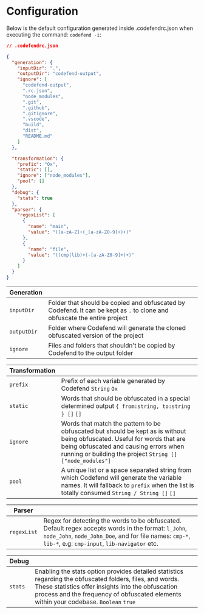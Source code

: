 # Configuration

Below is the default configuration generated inside .codefendrc.json when executing the command: `codefend -i`:

```json
// .codefendrc.json

{
  "generation": {
    "inputDir": ".",
    "outputDir": "codefend-output",
    "ignore": [
      "codefend-output",
      ".rc.json",
      "node_modules",
      ".git",
      ".github",
      ".gitignore",
      ".vscode",
      "build",
      "dist",
      "README.md"
    ]
  },

  "transformation": {
    "prefix": "Ox",
    "static": [],
    "ignore": ["node_modules"],
    "pool": []
  },
  "debug": {
    "stats": true
  },
  "parser": {
    "regexList": [
      {
        "name": "main",
        "value": "([a-zA-Z]+(_[a-zA-Z0-9]+)+)"
      },
      {
        "name": "file",
        "value": "((cmp|lib)+(-[a-zA-Z0-9]+)+)"
      }
    ]
  }
}
```

| Generation  |                                                                                                                          |
| ----------- | ------------------------------------------------------------------------------------------------------------------------ |
| `inputDir`  | Folder that should be copied and obfuscated by Codefend. It can be kept as `.` to clone and obfuscate the entire project |
| `outputDir` | Folder where Codefend will generate the cloned obfuscated version of the project                                         |
| `ignore`    | Files and folders that shouldn't be copied by Codefend to the output folder                                              |

| Transformation |                                                                                                                                                                                                                                    |
| -------------- | ---------------------------------------------------------------------------------------------------------------------------------------------------------------------------------------------------------------------------------- |
| `prefix`       | Prefix of each variable generated by Codefend `String` `Ox`                                                                                                                                                                        |
| `static`       | Words that should be obfuscated in a special determined output `{ from:string, to:string } []` `[]`                                                                                                                                |
| `ignore`       | Words that match the pattern to be obfuscated but should be kept as is without being obfuscated. Useful for words that are being obfuscated and causing errors when running or building the project `String []` `["node_modules"]` |
| `pool`         | A unique list or a space separated string from which Codefend will generate the variable names. It will fallback to `prefix` when the list is totally consumed `String / String []` `[]`                                           |

| Parser      |                                                                                                                                                                                                                 |
| ----------- | --------------------------------------------------------------------------------------------------------------------------------------------------------------------------------------------------------------- |
| `regexList` | Regex for detecting the words to be obfuscated. Default regex accepts words in the format: `l_John`, `node_John`, `node_John_Doe`, and for file names: `cmp-*`, `lib-*`, e.g: `cmp-input`, `lib-navigator` etc. |

| Debug   |                                                                                                                                                                                                                                                         |
| ------- | ------------------------------------------------------------------------------------------------------------------------------------------------------------------------------------------------------------------------------------------------------- |
| `stats` | Enabling the stats option provides detailed statistics regarding the obfuscated folders, files, and words. These statistics offer insights into the obfuscation process and the frequency of obfuscated elements within your codebase. `Boolean` `true` |
